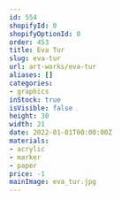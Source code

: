 ```yaml
---
id: 554
shopifyId: 0
shopifyOptionId: 0
order: 453
title: Eva Tur
slug: eva-tur
url: art-works/eva-tur
aliases: []
categories:
- graphics
inStock: true
isVisible: false
height: 30
width: 21
date: 2022-01-01T00:00:00Z
materials:
- acrylic
- marker
- paper
price: -1
mainImage: eva_tur.jpg
---
```

